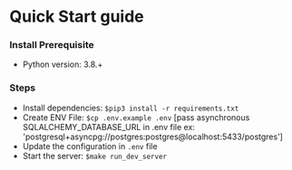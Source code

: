 # Quick Start guide 
### Install Prerequisite

- Python version: 3.8.+ 
 
### Steps

- Install dependencies: `$pip3 install -r requirements.txt`
- Create ENV File: `$cp .env.example .env` [pass asynchronous SQLALCHEMY_DATABASE_URL in .env file ex: 'postgresql+asyncpg://postgres:postgres@localhost:5433/postgres']
- Update the configuration in `.env` file
- Start the server: `$make run_dev_server`
